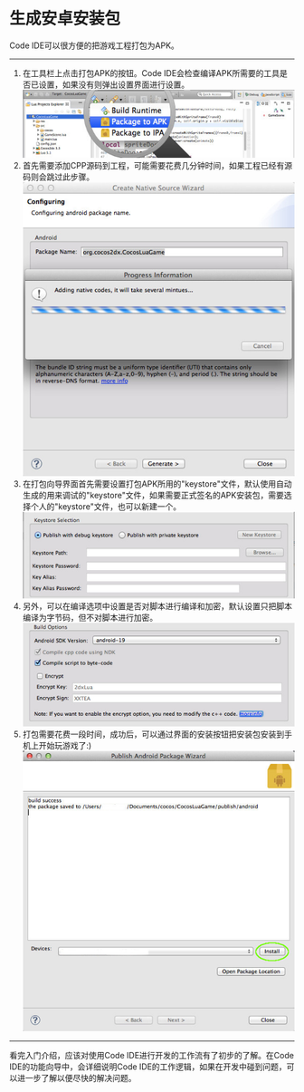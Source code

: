 生成安卓安装包
==========

Code IDE可以很方便的把游戏工程打包为APK。

-----------
1. 在工具栏上点击打包APK的按钮。Code IDE会检查编译APK所需要的工具是否已设置，如果没有则弹出设置界面进行设置。  
  ![](./res/packaging-apk-btn.jpg)
2. 首先需要添加CPP源码到工程，可能需要花费几分钟时间，如果工程已经有源码则会跳过此步骤。  
  ![](./res/add-code-guide.jpg)
3. 在打包向导界面首先需要设置打包APK所用的"keystore"文件，默认使用自动生成的用来调试的"keystore"文件，如果需要正式签名的APK安装包，需要选择个人的"keystore"文件，也可以新建一个。  
  ![](./res/keystore-selection.jpg)
4. 另外，可以在编译选项中设置是否对脚本进行编译和加密，默认设置只把脚本编译为字节码，但不对脚本进行加密。  
  ![](./res/lua-build-option.jpg)
5. 打包需要花费一段时间，成功后，可以通过界面的安装按钮把安装包安装到手机上开始玩游戏了:)  
  ![](./res/lua-packaging-success.jpg)

----------------
看完入门介绍，应该对使用Code IDE进行开发的工作流有了初步的了解。在Code IDE的功能向导中，会详细说明Code IDE的工作逻辑，如果在开发中碰到问题，可以进一步了解以便尽快的解决问题。

